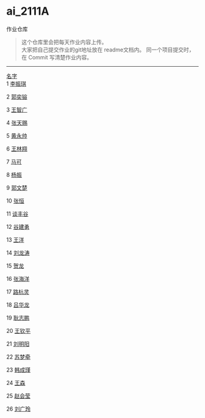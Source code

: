 # ai_2111A
作业仓库
> 这个仓库里会把每天作业内容上传。    
> 大家把自己提交作业的git地址放在 readme文档内。
> 同一个项目提交时，在 Commit 写清楚作业内容。

---

[名字](https://github.com/SunXianyong/ai_2111A)   
1	[李振琪](https://gitee.com/liangwanfan)

2	[郭奕镕](https://gitee.com/guoyirong/dashboard/projects)

3	[王智广]()

4	[张天赐](https://gitee.com/z--werasdf)

5	[黄永帅](https://gitee.com/huangyong-shuai)

6	[王林翔](https://github.com/BugAdmi/Wang)

7	[马可](	https://gitee.com/ma-rk)

8	[杨振](	https://gitee.com/thirsty-eye-dragon)

9	[郭文楚](https://gitee.com/guo-wenchu)

10	[张恒](	https://gitee.com/bai_zhuo_166)

11	[谈丰谷]()

12	[谷建勇](https://gitee.com/gjy0717/p8qizhongkaoshi)

13	[王洋](	https://gitee.com/-ang-ang/p8_zuoye.git)

14	[刘龙涛](https://gitee.com/l-lt/projects)	

15	[贺龙]( 	)

16	[张海洋](https://gitee.com/gsx250r)

17	[路杭灵](https://gitee.com/qi-qi-123/dashboard/projects )

18	[吕华龙](https://gitee.com/lv-hualong )

19	[耿志鹏]( )

20	[王钦平](https://gitee.com/w-qp)

21	[刘明阳](https://gitee.com/xiao-caicai/projects)

22	[苏梦牵](https://git.com/helongniubi)

23	[韩成瑾](https://gitee.com/han-chengjin)

24	[王森](	https://gitee.com/wang-yans-red-dragon-war)

25	[赵会莹](https://gitee.com/yiyiererqiqi)

26	[刘广玲]()

